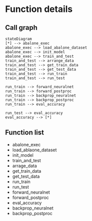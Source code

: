 # Function details

## Call graph

```mermaid
stateDiagram
[*] --> abalone_exec
abalone_exec --> load_abalone_dataset
abalone_exec --> init_model
abalone_exec --> train_and_test
train_and_test --> arrange_data
train_and_test --> get_train_data
train_and_test --> get_test_data
train_and_test --> run_train
train_and_test --> run_test

run_train --> forward_neuralnet
run_train --> forward_postproc
run_train --> backprop_neuralnet
run_train --> backprop_postproc
run_train --> eval_accuracy

run_test --> eval_accuracy
eval_accuracy --> [*]
```

## Function list

* abalone_exec
* load_ablaone_dataset
* init_model
* train_and_test
* arrage_data
* get_train_data
* get_test_data
* run_train
* run_test
* forward_neuralnet
* forward_postproc
* eval_accuracy
* backprop_neuralnet
* backprop_postproc

